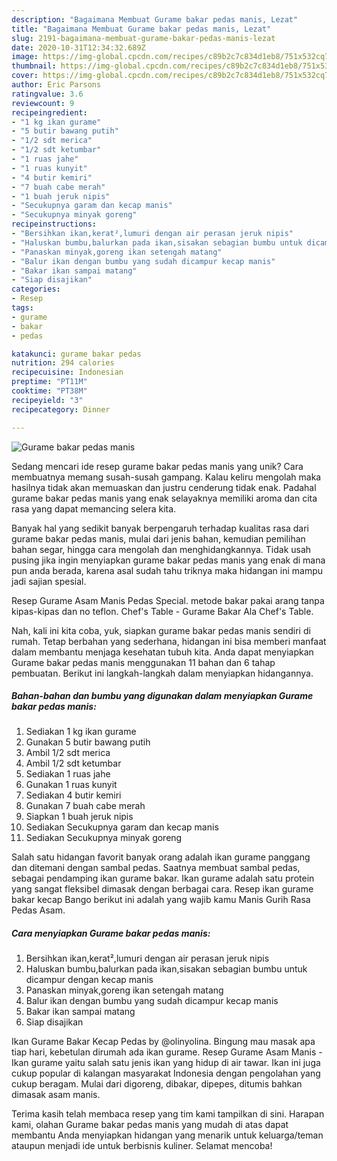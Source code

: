 ```yaml
---
description: "Bagaimana Membuat Gurame bakar pedas manis, Lezat"
title: "Bagaimana Membuat Gurame bakar pedas manis, Lezat"
slug: 2191-bagaimana-membuat-gurame-bakar-pedas-manis-lezat
date: 2020-10-31T12:34:32.689Z
image: https://img-global.cpcdn.com/recipes/c89b2c7c834d1eb8/751x532cq70/gurame-bakar-pedas-manis-foto-resep-utama.jpg
thumbnail: https://img-global.cpcdn.com/recipes/c89b2c7c834d1eb8/751x532cq70/gurame-bakar-pedas-manis-foto-resep-utama.jpg
cover: https://img-global.cpcdn.com/recipes/c89b2c7c834d1eb8/751x532cq70/gurame-bakar-pedas-manis-foto-resep-utama.jpg
author: Eric Parsons
ratingvalue: 3.6
reviewcount: 9
recipeingredient:
- "1 kg ikan gurame"
- "5 butir bawang putih"
- "1/2 sdt merica"
- "1/2 sdt ketumbar"
- "1 ruas jahe"
- "1 ruas kunyit"
- "4 butir kemiri"
- "7 buah cabe merah"
- "1 buah jeruk nipis"
- "Secukupnya garam dan kecap manis"
- "Secukupnya minyak goreng"
recipeinstructions:
- "Bersihkan ikan,kerat²,lumuri dengan air perasan jeruk nipis"
- "Haluskan bumbu,balurkan pada ikan,sisakan sebagian bumbu untuk dicampur dengan kecap manis"
- "Panaskan minyak,goreng ikan setengah matang"
- "Balur ikan dengan bumbu yang sudah dicampur kecap manis"
- "Bakar ikan sampai matang"
- "Siap disajikan"
categories:
- Resep
tags:
- gurame
- bakar
- pedas

katakunci: gurame bakar pedas 
nutrition: 294 calories
recipecuisine: Indonesian
preptime: "PT11M"
cooktime: "PT38M"
recipeyield: "3"
recipecategory: Dinner

---
```



![Gurame bakar pedas manis](https://img-global.cpcdn.com/recipes/c89b2c7c834d1eb8/751x532cq70/gurame-bakar-pedas-manis-foto-resep-utama.jpg)

Sedang mencari ide resep gurame bakar pedas manis yang unik? Cara membuatnya memang susah-susah gampang. Kalau keliru mengolah maka hasilnya tidak akan memuaskan dan justru cenderung tidak enak. Padahal gurame bakar pedas manis yang enak selayaknya memiliki aroma dan cita rasa yang dapat memancing selera kita.

Banyak hal yang sedikit banyak berpengaruh terhadap kualitas rasa dari gurame bakar pedas manis, mulai dari jenis bahan, kemudian pemilihan bahan segar, hingga cara mengolah dan menghidangkannya. Tidak usah pusing jika ingin menyiapkan gurame bakar pedas manis yang enak di mana pun anda berada, karena asal sudah tahu triknya maka hidangan ini mampu jadi sajian spesial.

Resep Gurame Asam Manis Pedas Special. metode bakar pakai arang tanpa kipas-kipas dan no teflon. Chef&#39;s Table - Gurame Bakar Ala Chef&#39;s Table.


Nah, kali ini kita coba, yuk, siapkan gurame bakar pedas manis sendiri di rumah. Tetap berbahan yang sederhana, hidangan ini bisa memberi manfaat dalam membantu menjaga kesehatan tubuh kita. Anda dapat menyiapkan Gurame bakar pedas manis menggunakan 11 bahan dan 6 tahap pembuatan. Berikut ini langkah-langkah dalam menyiapkan hidangannya.

<!--inarticleads1-->

##### Bahan-bahan dan bumbu yang digunakan dalam menyiapkan Gurame bakar pedas manis:

1. Sediakan 1 kg ikan gurame
1. Gunakan 5 butir bawang putih
1. Ambil 1/2 sdt merica
1. Ambil 1/2 sdt ketumbar
1. Sediakan 1 ruas jahe
1. Gunakan 1 ruas kunyit
1. Sediakan 4 butir kemiri
1. Gunakan 7 buah cabe merah
1. Siapkan 1 buah jeruk nipis
1. Sediakan Secukupnya garam dan kecap manis
1. Sediakan Secukupnya minyak goreng


Salah satu hidangan favorit banyak orang adalah ikan gurame panggang dan ditemani dengan sambal pedas. Saatnya membuat sambal pedas, sebagai pendamping ikan gurame bakar. Ikan gurame adalah satu protein yang sangat fleksibel dimasak dengan berbagai cara. Resep ikan gurame bakar kecap Bango berikut ini adalah yang wajib kamu Manis Gurih Rasa Pedas Asam. 

<!--inarticleads2-->

##### Cara menyiapkan Gurame bakar pedas manis:

1. Bersihkan ikan,kerat²,lumuri dengan air perasan jeruk nipis
1. Haluskan bumbu,balurkan pada ikan,sisakan sebagian bumbu untuk dicampur dengan kecap manis
1. Panaskan minyak,goreng ikan setengah matang
1. Balur ikan dengan bumbu yang sudah dicampur kecap manis
1. Bakar ikan sampai matang
1. Siap disajikan


Ikan Gurame Bakar Kecap Pedas by @olinyolina. Bingung mau masak apa tiap hari, kebetulan dirumah ada ikan gurame. Resep Gurame Asam Manis - Ikan gurame yaitu salah satu jenis ikan yang hidup di air tawar. Ikan ini juga cukup popular di kalangan masyarakat Indonesia dengan pengolahan yang cukup beragam. Mulai dari digoreng, dibakar, dipepes, ditumis bahkan dimasak asam manis. 

Terima kasih telah membaca resep yang tim kami tampilkan di sini. Harapan kami, olahan Gurame bakar pedas manis yang mudah di atas dapat membantu Anda menyiapkan hidangan yang menarik untuk keluarga/teman ataupun menjadi ide untuk berbisnis kuliner. Selamat mencoba!
